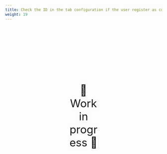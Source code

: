 ```yaml
---
title: Check the ID in the tab configuration if the user register as customer and uncheck the box subscribe
weight: 19
---
```

<div style="text-align: center; font-size:2.5em;margin: 200px;">🚧 Work in progress 🚧</div>